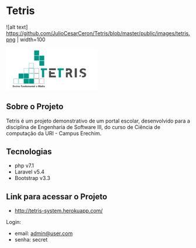# Tetris


![alt text] https://github.com/JulioCesarCeron/Tetris/blob/master/public/images/tetris.png | width=100

<img src="https://github.com/JulioCesarCeron/Tetris/blob/master/public/images/tetris.png" alt="Tetris" width="250" height="auto">




## Sobre o Projeto
Tetris é um projeto demonstrativo de um portal escolar, desenvolvido para a disciplina de Engenharia de Software III, do curso de Ciência de computação da URI - Campus Erechim.
## Tecnologias
- php v7.1
- Laravel v5.4
- Bootstrap v3.3


## Link para acessar o Projeto
- http://tetris-system.herokuapp.com/

Login:
  - email: admin@user.com
  - senha: secret
